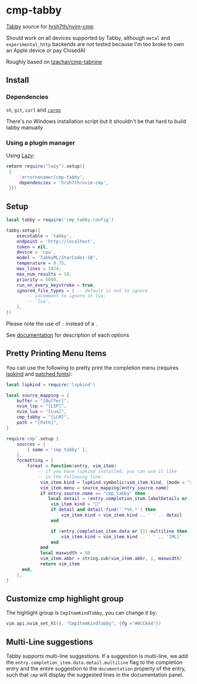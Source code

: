 # cmp-tabby

[Tabby](https://github.com/tabbyml/tabby) source for [hrsh7th/nvim-cmp](https://github.com/hrsh7th/nvim-cmp)

Should work on all devices supported by Tabby,
although `metal` and `experimental_http` backends are not tested because
I'm too broke to own an Apple device or pay ClosedAI

Roughly based on [tzachar/cmp-tabnine](https://github.com/tzachar/cmp-tabnine)

## Install

### Dependencies

`sh`, `git`, `curl` and [`cargo`](https://www.rust-lang.org/tools/install)

There's no Windows installation script but it shouldn't be that hard to build tabby manually

### Using a plugin manager

Using [Lazy](https://github.com/folke/lazy.nvim/):

```lua
return require("lazy").setup({
 {
     'errornonamer/cmp-tabby',
     dependencies = 'hrsh7th/nvim-cmp',
 }})
```

## Setup

```lua
local tabby = require('cmp_tabby.config')

tabby:setup({
    executable = 'tabby',
    endpoint = 'http://localhost',
    token = nil,
    device = 'cpu',
    model = 'TabbyML/StarCoder-1B',
    temperature = 0.75,
    max_lines = 1024,
    max_num_results = 10,
    priority = 5000,
    run_on_every_keystroke = true,
    ignored_file_types = { -- default is not to ignore
        -- uncomment to ignore in lua:
        -- 'lua',
    },
})
```

Please note the use of `:` instead of a `.`

See [documentation](https://github.com/errornonamer/cmp-tabby/blob/master/lua/cmp_tabby/config.lua#L3-L23) for description of each options

## Pretty Printing Menu Items

You can use the following to pretty print the completion menu (requires
[lspkind](https://github.com/onsails/lspkind-nvim) and [patched fonts](https://www.nerdfonts.com)):

```lua
local lspkind = require('lspkind')

local source_mapping = {
    buffer = "[Buffer]",
    nvim_lsp = "[LSP]",
    nvim_lua = "[Lua]",
    cmp_tabby = "[LLM]",
    path = "[Path]",
}

require'cmp'.setup {
    sources = {
        { name = 'cmp_tabby' },
    },
    formatting = {
        format = function(entry, vim_item)
            -- if you have lspkind installed, you can use it like
            -- in the following line:
             vim_item.kind = lspkind.symbolic(vim_item.kind, {mode = "symbol"})
             vim_item.menu = source_mapping[entry.source.name]
             if entry.source.name == "cmp_tabby" then
                local detail = (entry.completion_item.labelDetails or {}).detail
                 vim_item.kind = ""
                 if detail and detail:find('.*%%.*') then
                     vim_item.kind = vim_item.kind .. ' ' .. detail
                 end

                 if (entry.completion_item.data or {}).multiline then
                     vim_item.kind = vim_item.kind .. ' ' .. '[ML]'
                 end
             end
             local maxwidth = 80
             vim_item.abbr = string.sub(vim_item.abbr, 1, maxwidth)
             return vim_item
      end,
    },
}
```

## Customize cmp highlight group

The highlight group is `CmpItemKindTabby`, you can change it by:

```lua
vim.api.nvim_set_hl(0, "CmpItemKindTabby", {fg ="#6CC644"})
```

## Multi-Line suggestions

Tabby supports multi-line suggestions. If a suggestion is multi-line, we add
the `entry.completion_item.data.detail.multiline` flag to the completion entry
and the entire suggestion to the `documentation` property of the entry, such
that `cmp` will display the suggested lines in the documentation panel.
